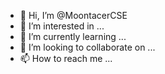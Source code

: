 - 👋 Hi, I’m @MoontacerCSE
- 👀 I’m interested in ...
- 🌱 I’m currently learning ...
- 💞️ I’m looking to collaborate on ...
- 📫 How to reach me ...

<!---
MoontacerCSE/MoontacerCSE is a ✨ special ✨ repository because its `README.md` (this file) appears on your GitHub profile.
You can click the Preview link to take a look at your changes.
--->
